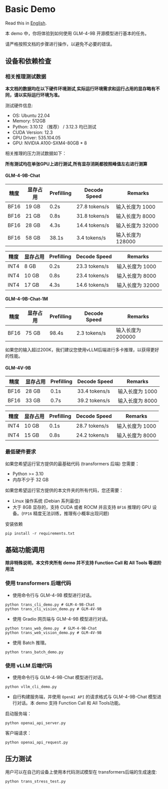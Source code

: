 # Basic Demo

Read this in [English](README_en.md).

本 demo 中，你将体验到如何使用 GLM-4-9B 开源模型进行基本的任务。

请严格按照文档的步骤进行操作，以避免不必要的错误。

## 设备和依赖检查

### 相关推理测试数据

**本文档的数据均在以下硬件环境测试,实际运行环境需求和运行占用的显存略有不同，请以实际运行环境为准。**

测试硬件信息:

+ OS: Ubuntu 22.04
+ Memory: 512GB
+ Python: 3.10.12 （推荐） / 3.12.3 均已测试
+ CUDA Version:  12.3
+ GPU Driver: 535.104.05
+ GPU: NVIDIA A100-SXM4-80GB * 8

相关推理的压力测试数据如下：

**所有测试均在单张GPU上进行测试,所有显存消耗都按照峰值左右进行测算**

#### GLM-4-9B-Chat

| 精度   | 显存占用  | Prefilling | Decode Speed  | Remarks      |
|------|-------|------------|---------------|--------------|
| BF16 | 19 GB | 0.2s       | 27.8 tokens/s | 输入长度为 1000   |
| BF16 | 21 GB | 0.8s       | 31.8 tokens/s | 输入长度为 8000   |
| BF16 | 28 GB | 4.3s       | 14.4 tokens/s | 输入长度为 32000  |
| BF16 | 58 GB | 38.1s      | 3.4  tokens/s | 输入长度为 128000 |

| 精度   | 显存占用  | Prefilling | Decode Speed  | Remarks     |
|------|-------|------------|---------------|-------------|
| INT4 | 8 GB  | 0.2s       | 23.3 tokens/s | 输入长度为 1000  |
| INT4 | 10 GB | 0.8s       | 23.4 tokens/s | 输入长度为 8000  |
| INT4 | 17 GB | 4.3s       | 14.6 tokens/s | 输入长度为 32000 |

#### GLM-4-9B-Chat-1M

| 精度   | 显存占用  | Prefilling | Decode Speed | Remarks      |
|------|-------|------------|--------------|--------------|
| BF16 | 75 GB | 98.4s      | 2.3 tokens/s | 输入长度为 200000 |

如果您的输入超过200K，我们建议您使用vLLM后端进行多卡推理，以获得更好的性能。

#### GLM-4V-9B

| 精度   | 显存占用  | Prefilling | Decode Speed  | Remarks    |
|------|-------|------------|---------------|------------|
| BF16 | 28 GB | 0.1s       | 33.4 tokens/s | 输入长度为 1000 |
| BF16 | 33 GB | 0.7s       | 39.2 tokens/s | 输入长度为 8000 |

| 精度   | 显存占用  | Prefilling | Decode Speed  | Remarks    |
|------|-------|------------|---------------|------------|
| INT4 | 10 GB | 0.1s       | 28.7 tokens/s | 输入长度为 1000 |
| INT4 | 15 GB | 0.8s       | 24.2 tokens/s | 输入长度为 8000 |

### 最低硬件要求

如果您希望运行官方提供的最基础代码 (transformers 后端) 您需要：

+ Python >= 3.10
+ 内存不少于 32 GB

如果您希望运行官方提供的本文件夹的所有代码，您还需要：

+ Linux 操作系统 (Debian 系列最佳)
+ 大于 8GB 显存的，支持 CUDA 或者 ROCM 并且支持 `BF16` 推理的 GPU 设备。(`FP16` 精度无法训练，推理有小概率出现问题)

安装依赖

```shell
pip install -r requirements.txt
```

## 基础功能调用

**除非特殊说明，本文件夹所有 demo 并不支持 Function Call 和 All Tools 等进阶用法**

### 使用 transformers 后端代码

+ 使用命令行与 GLM-4-9B 模型进行对话。

```shell
python trans_cli_demo.py # GLM-4-9B-Chat
python trans_cli_vision_demo.py # GLM-4V-9B
```

+ 使用 Gradio 网页端与 GLM-4-9B 模型进行对话。

```shell
python trans_web_demo.py  # GLM-4-9B-Chat
python trans_web_vision_demo.py # GLM-4V-9B
```

+ 使用 Batch 推理。

```shell
python trans_batch_demo.py
```

### 使用 vLLM 后端代码

+ 使用命令行与 GLM-4-9B-Chat 模型进行对话。

```shell
python vllm_cli_demo.py
```

+ 自行构建服务端，并使用 `OpenAI API` 的请求格式与 GLM-4-9B-Chat 模型进行对话。本 demo 支持 Function Call 和 All Tools功能。

启动服务端：

```shell
python openai_api_server.py
```

客户端请求：

```shell
python openai_api_request.py
```

## 压力测试

用户可以在自己的设备上使用本代码测试模型在 transformers后端的生成速度:

```shell
python trans_stress_test.py
```



